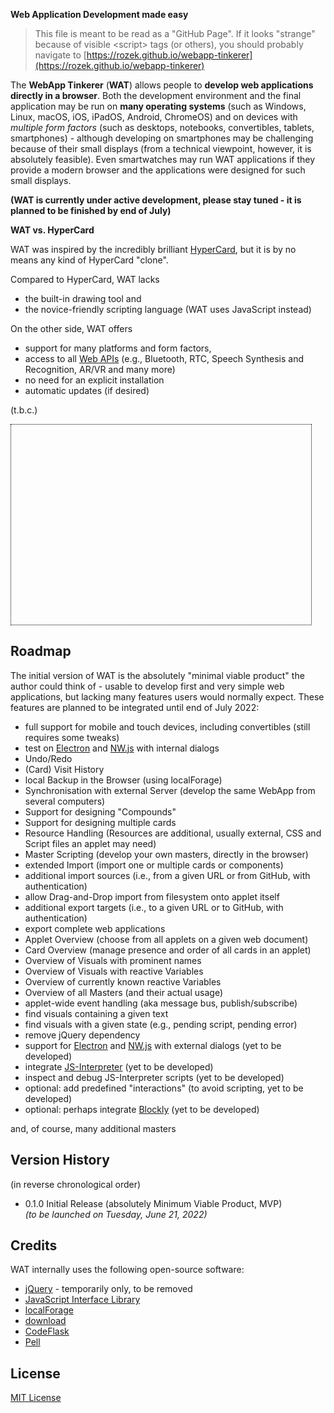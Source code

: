 **Web Application Development made easy**

> This file is meant to be read as a "GitHub Page". If it looks "strange" because of visible &lt;script&gt; tags (or others), you should probably navigate to [https://rozek.github.io/webapp-tinkerer](https://rozek.github.io/webapp-tinkerer)

<script info="if you see this tag, please navigate to https://rozek.github.io/webapp-tinkerer "></script>

The **WebApp Tinkerer** (**WAT**) allows people to **develop web applications directly in a browser**. Both the development environment and the final application may be run on **many operating systems** (such as Windows, Linux, macOS, iOS, iPadOS, Android, ChromeOS) and on devices with *multiple form factors* (such as desktops, notebooks, convertibles, tablets, smartphones) - although developing on smartphones may be challenging because of their small displays (from a technical viewpoint, however, it is absolutely feasible). Even smartwatches may run WAT applications if they provide a modern browser and the applications were designed for such small displays.

**(WAT is currently under active development, please stay tuned - it is planned to be finished by end of July)**

**WAT vs. HyperCard**

WAT was inspired by the incredibly brilliant [HyperCard](https://en.wikipedia.org/wiki/HyperCard), but it is by no means any kind of HyperCard "clone".

Compared to HyperCard, WAT lacks

* the built-in drawing tool and
* the novice-friendly scripting language (WAT uses JavaScript instead)

On the other side, WAT offers

* support for many platforms and form factors,
* access to all [Web APIs](https://whatwebcando.today/) (e.g., Bluetooth, RTC, Speech Synthesis and Recognition, AR/VR and many more)
* no need for an explicit installation
* automatic updates (if desired)

(t.b.c.)



  <div id="Applet" class="WAT Applet" style="
    display:block; position:relative; overflow:hidden;
    width:480px; height:320px;
    border:dotted 1px black; border-radius:20px,
    background:white; color:black;
  "></div>




## Roadmap ##

The initial version of WAT is the absolutely "minimal viable product" the author could think of - usable to develop first and very simple web applications, but lacking many features users would normally expect. These features are planned to be integrated until end of July 2022:

* full support for mobile and touch devices, including convertibles (still requires some tweaks)
* test on [Electron](https://www.electronjs.org/) and [NW.js](https://nwjs.io/) with internal dialogs
* Undo/Redo
* (Card) Visit History
* local Backup in the Browser (using localForage)
* Synchronisation with external Server (develop the same WebApp from several computers)
* Support for designing "Compounds"
* Support for designing multiple cards
* Resource Handling (Resources are additional, usually external, CSS and Script files an applet may need)
* Master Scripting (develop your own masters, directly in the browser)
* extended Import (import one or multiple cards or components)
* additional import sources (i.e., from a given URL or from GitHub, with authentication)
* allow Drag-and-Drop import from filesystem onto applet itself
* additional export targets (i.e., to a given URL or to GitHub, with authentication)
* export complete web applications
* Applet Overview (choose from all applets on a given web document)
* Card Overview (manage presence and order of all cards in an applet)
* Overview of Visuals with prominent names
* Overview of Visuals with reactive Variables
* Overview of currently known reactive Variables
* Overview of all Masters (and their actual usage)
* applet-wide event handling (aka message bus, publish/subscribe)
* find visuals containing a given text
* find visuals with a given state (e.g., pending script, pending error)
* remove jQuery dependency
* support for [Electron](https://www.electronjs.org/) and [NW.js](https://nwjs.io/) with external dialogs (yet to be developed)
* integrate [JS-Interpreter](https://github.com/NeilFraser/JS-Interpreter) (yet to be developed)
* inspect and debug JS-Interpreter scripts (yet to be developed)
* optional: add predefined "interactions" (to avoid scripting, yet to be developed)
* optional: perhaps integrate [Blockly](https://github.com/google/blockly) (yet to be developed)

and, of course, many additional masters

## Version History ##

(in reverse chronological order)

* 0.1.0 Initial Release (absolutely Minimum Viable Product, MVP)<br>*(to be launched on Tuesday, June 21, 2022)*

## Credits ##

WAT internally uses the following open-source software:

* [jQuery](https://github.com/jquery/jquery) - temporarily only, to be removed
* [JavaScript Interface Library](https://github.com/rozek/javascript-interface-library)
* [localForage](https://github.com/localForage/localForage)
* [download](http://danml.com/download.html)
* [CodeFlask](https://github.com/kazzkiq/CodeFlask)
* [Pell](https://github.com/jaredreich/pell)

## License ##

[MIT License](LICENSE.md)

&nbsp;

<script name="JIL"         src="js/javascript-interface-library.js"></script>
<script name="jquery"      src="js/jquery-1.12.4.min.js"></script>
<script name="localforage" src="js/localforage.min.js"></script>
<script name="download"    src="js/download.min.js"></script>
<script name="codeflask"   src="js/codeflask.min.js"></script>

<link rel="stylesheet" href="css/WAT-Runtime.css">
<script src="js/WAT-Runtime.js"></script>

<link rel="stylesheet" href="css/WAT-Designer.css">
<script src="js/WAT-Designer.js"></script>
